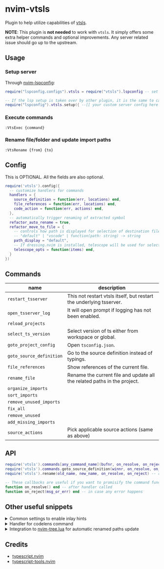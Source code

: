 # nvim-vtsls

Plugin to help utilize capabilities of [vtsls](https://github.com/yioneko/vtsls).

**NOTE**: This plugin is **not needed** to work with `vtsls`. It simply offers some extra helper commands and optional improvements. Any server related issue should go up to the upstream.

## Usage

### Setup server

Through [nvim-lspconfig](https://github.com/neovim/nvim-lspconfig):

```lua
require("lspconfig.configs").vtsls = require("vtsls").lspconfig -- set default server config, optional but recommended

-- If the lsp setup is taken over by other plugin, it is the same to call the counterpart setup function
require("lspconfig").vtsls.setup({ --[[ your custom server config here ]] })
```

### Execute commands

```vim
:VtsExec {command}
```

### Rename file/folder and update import paths

```vim
:VtsRename {from} {to}
```

## Config

This is OPTIONAL. All the fields are also optional.

```lua
require('vtsls').config({
  -- customize handlers for commands
  handlers = {
    source_definition = function(err, locations) end,
    file_references = function(err, locations) end,
    code_action = function(err, actions) end,
  },
  -- automatically trigger renaming of extracted symbol
  refactor_auto_rename = true,
  refactor_move_to_file = {
    -- controls how path is displayed for selection of destination file
    -- "default" | "vscode" | function(path: string) -> string
    path_display = "default",
    -- If dressing.nvim is installed, telescope will be used for selection prompt. Use this to customize the opts for telescope picker.
    telescope_opts = function(items) end,
  }
})
```

## Commands

| name                     | description                                                              |
| ------------------------ | ------------------------------------------------------------------------ |
| `restart_tsserver`       | This not restart vtsls itself, but restart the underlying tsserver.      |
| `open_tsserver_log`      | It will open prompt if logging has not been enabled.                     |
| `reload_projects`        |                                                                          |
| `select_ts_version`      | Select version of ts either from workspace or global.                    |
| `goto_project_config`    | Open `tsconfig.json`.                                                    |
| `goto_source_definition` | Go to the source definition instead of typings.                          |
| `file_references`        | Show references of the current file.                                     |
| `rename_file`            | Rename the current file and update all the related paths in the project. |
| `organize_imports`       |                                                                          |
| `sort_imports`           |                                                                          |
| `remove_unused_imports`  |                                                                          |
| `fix_all`                |                                                                          |
| `remove_unused`          |                                                                          |
| `add_missing_imports`    |                                                                          |
| `source_actions`         | Pick applicable source actions (same as above)                           |

## API

```lua
require('vtsls').commands[any_command_name](bufnr, on_resolve, on_reject)
require('vtsls').commands.goto_source_definition(winnr, on_resolve, on_reject) -- goto_source_definition requires winnr
require('vtsls').rename(old_name, new_name, on_resolve, on_reject) -- rename file or folder

-- These callbacks are useful if you want to promisify the command functions to write async code.
function on_resolve() end -- after handler called
function on_reject(msg_or_err) end -- in case any error happens
```

## Other useful snippets

<details>
<summary>Common settings to enable inlay hints</summary>

```lua
{
  settings = {
    typescript = {
      inlayHints = {
        parameterNames = { enabled = "literals" },
        parameterTypes = { enabled = true },
        variableTypes = { enabled = true },
        propertyDeclarationTypes = { enabled = true },
        functionLikeReturnTypes = { enabled = true },
        enumMemberValues = { enabled = true },
      }
    },
  }
}
```

</details>

<details>
<summary>Handler for codelens command</summary>

```lua
vim.lsp.commands["editor.action.showReferences"] = function(command, ctx)
  local locations = command.arguments[3]
  local client = vim.lsp.get_client_by_id(ctx.client_id)
  if locations and #locations > 0 then
    local items = vim.lsp.util.locations_to_items(locations, client.offset_encoding)
    vim.fn.setloclist(0, {}, " ", { title = "References", items = items, context = ctx })
    vim.api.nvim_command("lopen")
  end
end
```

Then executing `vim.lsp.codelens.run()` will open up a quickfix window for references shown by the lens.

</details>

<details>
<summary>Integration to <a href='https://github.com/nvim-tree/nvim-tree.lua'>nvim-tree.lua</a> for automatic renamed paths update</summary>

Excellent replacement for manually calling `:VtsExec rename_file` or `:VtsRename`.

The following snippet also works for any server supporting `workspace/didRenameFiles` notification.

```lua
local path_sep = package.config:sub(1, 1)

local function trim_sep(path)
  return path:gsub(path_sep .. "$", "")
end

local function uri_from_path(path)
  return vim.uri_from_fname(trim_sep(path))
end

local function is_sub_path(path, folder)
  path = trim_sep(path)
  folder = trim_sep(path)
  if path == folder then
    return true
  else
    return path:sub(1, #folder + 1) == folder .. path_sep
  end
end

local function check_folders_contains(folders, path)
  for _, folder in pairs(folders) do
    if is_sub_path(path, folder.name) then
      return true
    end
  end
  return false
end

local function match_file_operation_filter(filter, name, type)
  if filter.scheme and filter.scheme ~= "file" then
    -- we do not support uri scheme other than file
    return false
  end
  local pattern = filter.pattern
  local matches = pattern.matches

  if type ~= matches then
    return false
  end

  local regex_str = vim.fn.glob2regpat(pattern.glob)
  if vim.tbl_get(pattern, "options", "ignoreCase") then
    regex_str = "\\c" .. regex_str
  end
  return vim.regex(regex_str):match_str(name) ~= nil
end

local api = require("nvim-tree.api")
api.events.subscribe(api.events.Event.NodeRenamed, function(data)
  local stat = vim.loop.fs_stat(data.new_name)
  if not stat then
    return
  end
  local type = ({ file = "file", directory = "folder" })[stat.type]
  local clients = vim.lsp.get_active_clients({})
  for _, client in ipairs(clients) do
    if check_folders_contains(client.workspace_folders, data.old_name) then
      local filters = vim.tbl_get(client.server_capabilities, "workspace", "fileOperations", "didRename", "filters")
        or {}
      for _, filter in pairs(filters) do
        if
          match_file_operation_filter(filter, data.old_name, type)
          and match_file_operation_filter(filter, data.new_name, type)
        then
          client.notify(
            "workspace/didRenameFiles",
            { files = { { oldUri = uri_from_path(data.old_name), newUri = uri_from_path(data.new_name) } } }
          )
        end
      end
    end
  end
end)
```

</details>

## Credits

- [typescript.nvim](https://github.com/jose-elias-alvarez/typescript.nvim)
- [typescript-tools.nvim](https://github.com/pmizio/typescript-tools.nvim)
